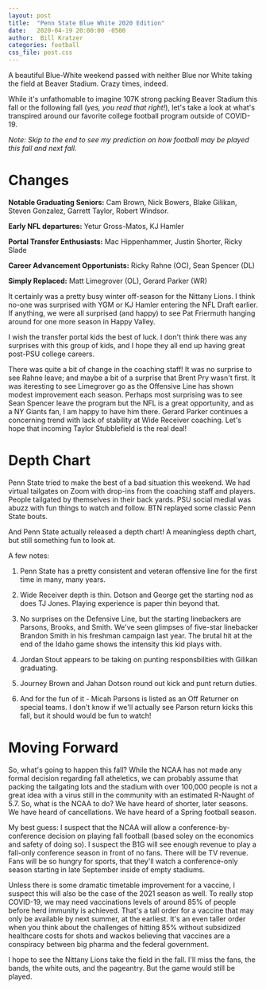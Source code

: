 ```yaml
---
layout: post
title:  "Penn State Blue White 2020 Edition"
date:   2020-04-19 20:00:00 -0500
author:  Bill Kratzer
categories: football
css_file: post.css
---
```

A beautiful Blue-White weekend passed with neither Blue nor White taking the field at Beaver Stadium.   Crazy times, indeed.

While it's unfathomable to imagine 107K strong packing Beaver Stadium this fall or the following fall (*yes, you read that right!*), let's take a look at what's transpired around our favorite college football program outside of COVID-19.   

*Note: Skip to the end to see my prediction on how football may be played this fall and next fall.*

# Changes

**Notable Graduating Seniors:** Cam Brown, Nick Bowers, Blake Gilikan, Steven Gonzalez, Garrett Taylor, Robert Windsor.

**Early NFL departures:**  Yetur Gross-Matos, KJ Hamler

**Portal Transfer Enthusiasts:**   Mac Hippenhammer, Justin Shorter, Ricky Slade

**Career Advancement Opportunists:**  Ricky Rahne (OC), Sean Spencer (DL)

**Simply Replaced:**  Matt Limegrover (OL), Gerard Parker (WR)


It certainly was a pretty busy winter off-season for the Nittany Lions.  I think no-one was surprised with YGM or KJ Hamler entering the NFL Draft earlier.   If anything, we were all surprised (and happy) to see Pat Friermuth hanging around for one more season in Happy Valley.

I wish the transfer portal kids the best of luck.  I don't think there was any surprises with this group of kids, and I hope they all end up having great post-PSU college careers.

There was quite a bit of change in the coaching staff!   It was no surprise to see Rahne leave; and maybe a bit of a surprise that Brent Pry wasn't first.   It was iteresting to see Limegrover go as the Offensive Line has shown modest improvement each season.  Perhaps most surprising was to see Sean Spencer leave the program but the NFL is a great opportunity, and as a NY Giants fan, I am happy to have him there.   Gerard Parker continues a concerning trend with lack of stability at Wide Receiver coaching.  Let's hope that incoming Taylor Stubblefield is the real deal!


# Depth Chart

Penn State tried to make the best of a bad situation this weekend.  We had virtual tailgates on Zoom with drop-ins from the coaching staff and players.  People tailgated by themselves in their back yards.  PSU social medial was abuzz with fun things to watch and follow.  BTN replayed some classic Penn State bouts.

And Penn State actually released a depth chart!   A meaningless depth chart, but still something fun to look at.

A few notes:

1.  Penn State has a pretty consistent and veteran offensive line for the first time in many, many years.

2.  Wide Receiver depth is thin.  Dotson and George get the starting nod as does TJ Jones.  Playing experience is paper thin beyond that.

3.  No surprises on the Defensive Line, but the starting linebackers are Parsons, Brooks, and Smith.  We've seen glimpses of five-star linebacker Brandon Smith in his freshman campaign last year.  The brutal hit at the end of the Idaho game shows the intensity this kid plays with.

4.  Jordan Stout appears to be taking on punting responsbilities with Gilikan graduating.

5.  Journey Brown and Jahan Dotson round out kick and punt return duties.

6.  And for the fun of it - Micah Parsons is listed as an Off Returner on special teams.   I don't know if we'll actually see Parson return kicks this fall, but it should would be fun to watch!


# Moving Forward

So, what's going to happen this fall?   While the NCAA has not made any formal decision regarding fall atheletics, we can probably assume that packing the tailgating lots and the stadium with over 100,000 people is not a great idea with a virus still in the community with an estimated R-Naught of 5.7.   So, what is the NCAA to do?   We have heard of shorter, later seasons.  We have heard of cancellations.  We have heard of a Spring football season.

My best guess:  I suspect that the NCAA will allow a conference-by-conference decision on playing fall football (based soley on the economics and safety of doing so).   I suspect the B1G will see enough revenue to play a fall-only conference season in front of no fans.  There will be TV revenue.   Fans will be so hungry for sports, that they'll watch a conference-only season starting in late September inside of empty stadiums.

Unless there is some dramatic timetable improvement for a vaccine, I suspect this will also be the case of the 2021 season as well.  To really stop COVID-19, we may need vaccinations levels of around 85% of people before herd immunity is achieved.   That's a tall order for a vaccine that may only be available by next summer, at the earliest.   It's an even taller order when you think about the challenges of hitting 85% without subsidized healthcare costs for shots and wackos believing that vaccines are a conspiracy between big pharma and the federal government.

I hope to see the Nittany Lions take the field in the fall.   I'll miss the fans, the bands, the white outs, and the pageantry.   But the game would still be played.